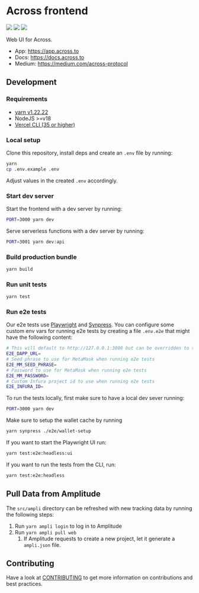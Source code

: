 # Across frontend

<a href="https://discord.across.to" target="_blank" rel="noreferrer">![](https://img.shields.io/badge/Chat%20on-Discord-%235766f2)</a>
<a href="https://forum.across.to/" target="_blank" rel="noreferrer">![](https://img.shields.io/discourse/status?server=https%3A%2F%2Fforum.across.to%2F)</a>
<a href="https://twitter.com/AcrossProtocol/" target="_blank" rel="noreferrer">![](https://img.shields.io/twitter/follow/AcrossProtocol?style=social)</a>

Web UI for Across.

- App: <https://app.across.to>
- Docs: <https://docs.across.to>
- Medium: <https://medium.com/across-protocol>

## Development

### Requirements

- [yarn v1.22.22](https://classic.yarnpkg.com/en/docs/install)
- NodeJS >=v18
- [Vercel CLI (35 or higher)](https://vercel.com/docs/cli)

### Local setup

Clone this repository, install deps and create an `.env` file by running:

```bash
yarn
cp .env.example .env
```

Adjust values in the created `.env` accordingly.

### Start dev server

Start the frontend with a dev server by running:

```bash
PORT=3000 yarn dev
```

Serve serverless functions with a dev server by running:

```bash
PORT=3001 yarn dev:api
```

### Build production bundle

```bash
yarn build
```

### Run unit tests

```bash
yarn test
```

### Run e2e tests

Our e2e tests use [Playwright](https://playwright.dev/) and [Synpress](https://synpress.io/). You can configure some custom env vars for running e2e tests by creating a file `.env.e2e` that might have the following content:

```bash
# This will default to http://127.0.0.1:3000 but can be overridden to target a different deployment
E2E_DAPP_URL=
# Seed phrase to use for MetaMask when running e2e tests
E2E_MM_SEED_PHRASE=
# Password to use for MetaMask when running e2e tests
E2E_MM_PASSWORD=
# Custom Infura project id to use when running e2e tests
E2E_INFURA_ID=
```

To run the tests locally, first make sure to have a local dev sever running:

```bash
PORT=3000 yarn dev
```

Make sure to setup the wallet cache by running

```bash
yarn synpress ./e2e/wallet-setup
```

If you want to start the Playwright UI run:

```bash
yarn test:e2e:headless:ui
```

If you want to run the tests from the CLI, run:

```bash
yarn test:e2e:headless
```

## Pull Data from Amplitude

The `src/ampli` directory can be refreshed with new tracking data by running the following steps:

1. Run `yarn ampli login` to log in to Amplitude
2. Run `yarn ampli pull web`
   1. If Amplitude requests to create a new project, let it generate a `ampli.json` file.

## Contributing

Have a look at [CONTRIBUTING](./CONTRIBUTING.md) to get more information on contributions and best practices.
